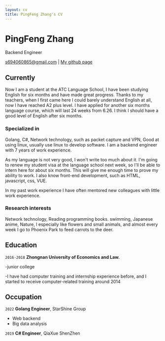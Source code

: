 ```yaml
---
layout: cv
title: PingFeng Zhang's CV
---
```

# PingFeng Zhang
Backend Engineer

<div id="webaddress">
<a href="s694060865@gmail.com">s694060865@gmail.com</a>
| <a href="https://github.com/gesneriana">My github page</a>
</div>


## Currently

Now I am a student at the ATC Language School, I have been studying English for six months and have made great progress. Thanks to my teachers, when I first came here I could barely understand English at all, now I have reached A2 plus level.  I have applied for another six months language course, which will last 24 weeks from 6.26.  I think I should have a good level of English after six months.

### Specialized in

Golang, C#, Network technology, such as packet capture and VPN, Good at using linux, usually use linux to develop software.
I am a backend engineer with 7 years of work experience.

As my language is not very good, I won't write too much about it.  I'm going to renew my student visa at the language school next week, so I'll be able to intern here for about six months.  This will give me enough time to prove my ability to work.  I also know front-end development, such as HTML, javascript, css, VUE.

In my past work experience I have often mentored new colleagues with little work experience.


### Research interests

Network technology, Reading programming books. swimming, Japanese anime, Nature, I especially like flowers and small animals, and almost every week I go to Phoenix Park to feed carrots to the deer.


## Education

`2016-2018`
__Zhongnan University of Economics and Law.__

-junior college

-I have had computer training and internship experience before, and I started to receive computer-related training around 2014


## Occupation

`2022`
__Golang Engineer__, StarShine Group

- Web backend
- Big data analysis

`2019`
__C# Engineer__, QiaXue ShenZhen



<!-- ### Footer

Last updated: May 2013 -->


